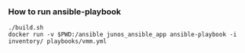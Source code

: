 ### How to run ansible-playbook
```
./build.sh
docker run -v $PWD:/ansible junos_ansible_app ansible-playbook -i inventory/ playbooks/vmm.yml
```
